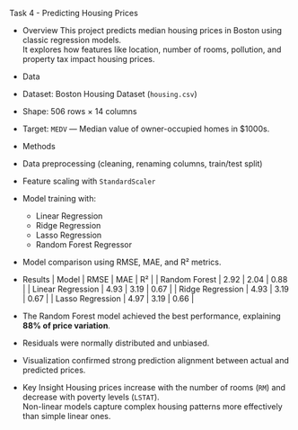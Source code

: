 Task 4 - Predicting Housing Prices 

- Overview
This project predicts median housing prices in Boston using classic regression models.  
It explores how features like location, number of rooms, pollution, and property tax impact housing prices.

- Data
- Dataset: Boston Housing Dataset (`housing.csv`)
- Shape: 506 rows × 14 columns
- Target: `MEDV` — Median value of owner-occupied homes in $1000s.

- Methods
- Data preprocessing (cleaning, renaming columns, train/test split)
- Feature scaling with `StandardScaler`
- Model training with:
  - Linear Regression
  - Ridge Regression
  - Lasso Regression
  - Random Forest Regressor
- Model comparison using RMSE, MAE, and R² metrics.

- Results
| Model | RMSE | MAE | R² |
| Random Forest | 2.92 | 2.04 | 0.88 |
| Linear Regression | 4.93 | 3.19 | 0.67 |
| Ridge Regression | 4.93 | 3.19 | 0.67 |
| Lasso Regression | 4.97 | 3.19 | 0.66 |

- The Random Forest model achieved the best performance, explaining **88% of price variation**.
- Residuals were normally distributed and unbiased.
- Visualization confirmed strong prediction alignment between actual and predicted prices.

- Key Insight
Housing prices increase with the number of rooms (`RM`) and decrease with poverty levels (`LSTAT`).  
Non-linear models capture complex housing patterns more effectively than simple linear ones.
